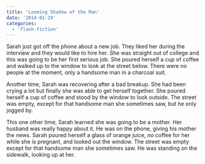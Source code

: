 ```yaml
---
title: 'Looming Shadow of the Man'
date: '2014-01-29'
categories:
  - 'flash-fiction'
---
```


Sarah just got off the phone about a new job. They liked her during the
interview and they would like to hire her. She was straight out of college and
this was going to be her first serious job. She poured herself a cup of coffee
and walked up to the window to look at the street below. There were no people at
the moment, only a handsome man in a charcoal suit.

<!-- truncate -->


Another time, Sarah was recovering after a bad breakup. She had been crying a
lot but finally she was able to get herself together. She poured herself a cup
of coffee and stood by the window to look outside. The street was empty, except
for that handsome man she sometimes saw, but he only jogged by.

This one other time, Sarah learned she was going to be a mother. Her husband was
really happy about it. He was on the phone, giving his mother the news. Sarah
poured herself a glass of orange juice, no coffee for her while she is pregnant,
and looked out the window. The street was empty except for that handsome man she
sometimes saw. He was standing on the sidewalk, looking up at her.
